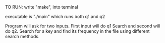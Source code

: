 TO RUN: write "make", into terminal

executable is "./main" which runs 
both q1 and q2

Program will ask for two inputs. 
First input will do q1 Search and 
second will do q2. Search for a key
and find its frequency in the file 
using different search methods. 

